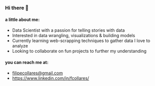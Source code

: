 ### Hi there 👋



#### a little about me:
- Data Scientist with a passion for telling stories with data
- Interested in data wrangling, visualizations & building models
- Currently learning web-scrapping techniques to gather data I love to analyze
- Looking to collaborate on fun projects to further my understanding

#### you can reach me at:
- filipecollares@gmail.com
- https://www.linkedin.com/in/fcollares/
